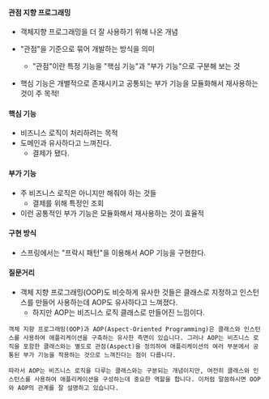 #### 관점 지향 프로그래밍
- 객체지향 프로그래밍을 더 잘 사용하기 위해 나온 개념
- "관점"을 기준으로 묶어 개발하는 방식을 의미
	- "관점"이란 특정 기능을 "핵심 기능"과 "부가 기능"으로 구분해 보는 것
 
- 핵심 기능은 개별적으로 존재시키고 공통되는 부가 기능을 모듈화해서 재사용하는 것이 주 목적!


#### 핵심 기능
- 비즈니스 로직이 처리하려는 목적
- 도메인과 유사하다고 느껴진다.
	- 결제가 됐다.


#### 부가 기능
- 주 비즈니스 로직은 아니지만 해줘야 하는 것들
	- 결제를 위해 특정인 조회
- 이런 공통적인 부가 기능은 모듈화해서 재사용하는 것이 효율적


#### 구현 방식
- 스프링에서는 "프락시 패턴"을 이용해서 AOP 기능을 구현한다.


#### 질문거리
- 객체 지향 프로그래밍(OOP)도 비슷하게 유사한 것들은 클래스로 지정하고 인스턴스를 만들어 사용하는데 AOP도 유사하다고 느껴졌다.
	- 하지만 AOP는 비즈니스 로직 클래스로 만들어진 느낌이다.

```
객체 지향 프로그래밍(OOP)과 AOP(Aspect-Oriented Programming)은 클래스와 인스턴스를 사용하여 애플리케이션을 구축하는 유사한 측면이 있습니다. 그러나 AOP는 비즈니스 로직을 포함한 클래스와는 별도로 관점(Aspect)을 정의하여 애플리케이션의 여러 부분에서 공통된 부가 기능을 적용하는 것으로 느껴진다는 점이 다릅니다.

따라서 AOP는 비즈니스 로직을 다루는 클래스와는 구분되는 개념이지만, 여전히 클래스와 인스턴스를 사용하여 애플리케이션을 구성하는데 중요한 역할을 합니다. 이처럼 말씀하시면 OOP와 AOP의 관계를 잘 설명하고 있습니다.
```
